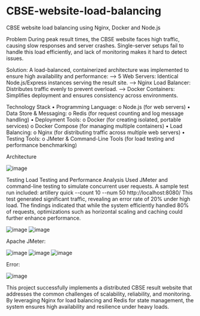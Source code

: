 # CBSE-website-load-balancing
CBSE website load balancing using Nginx, Docker and Node.js

Problem
During peak result times, the CBSE website faces high traffic, causing slow responses and server crashes. Single-server setups fail to handle this load efficiently, and lack of monitoring makes it hard to detect issues.

Solution:
A load-balanced, containerized architecture was implemented to ensure high availability and performance:
--> 5 Web Servers: Identical Node.js/Express instances serving the result site.
--> Nginx Load Balancer: Distributes traffic evenly to prevent overload.
--> Docker Containers: Simplifies deployment and ensures consistency across environments.

Technology Stack
•	Programming Language:
o	Node.js (for web servers)
•	Data Store & Messaging:
o	Redis (for request counting and log message handling)
•	Deployment Tools:
o	Docker (for creating isolated, portable services)
o	Docker Compose (for managing multiple containers)
•	Load Balancing:
o	Nginx (for distributing traffic across multiple web servers)
•	Testing Tools:
o	JMeter & Command-Line Tools (for load testing and performance benchmarking)

Architecture

![image](https://github.com/user-attachments/assets/776551f3-66bd-443d-96c6-affacb09e2d5)

Testing
Load Testing and Performance Analysis
Used JMeter and command-line testing to simulate concurrent user requests. A sample test run included:
artillery quick --count 10 --num 50 http://localhost:8080/
This test generated significant traffic, revealing an error rate of 20% under high load. The findings indicated that while the system efficiently handled 80% of requests, optimizations such as horizontal scaling and caching could further enhance performance.

![image](https://github.com/user-attachments/assets/c9124f41-f4f1-40d9-b7cd-93733bc14900)
![image](https://github.com/user-attachments/assets/24016d0e-e8ef-45b9-809b-7556237614d9)

Apache JMeter: 

![image](https://github.com/user-attachments/assets/48073ab1-861a-4b4a-8136-2a163fc1cba5)
![image](https://github.com/user-attachments/assets/2749474d-30d1-4dc1-b51d-0d8e285dc33b)
![image](https://github.com/user-attachments/assets/ac3408cc-9d1b-4bf1-9ecb-40b1f52c7ae3)

Error:

![image](https://github.com/user-attachments/assets/f91e79f3-9855-4599-82c6-374077b97c5e)

This project successfully implements a distributed CBSE result website that addresses the common challenges of scalability, reliability, and monitoring. By leveraging Nginx for load balancing and Redis for state management, the system ensures high availability and resilience under heavy loads. 
